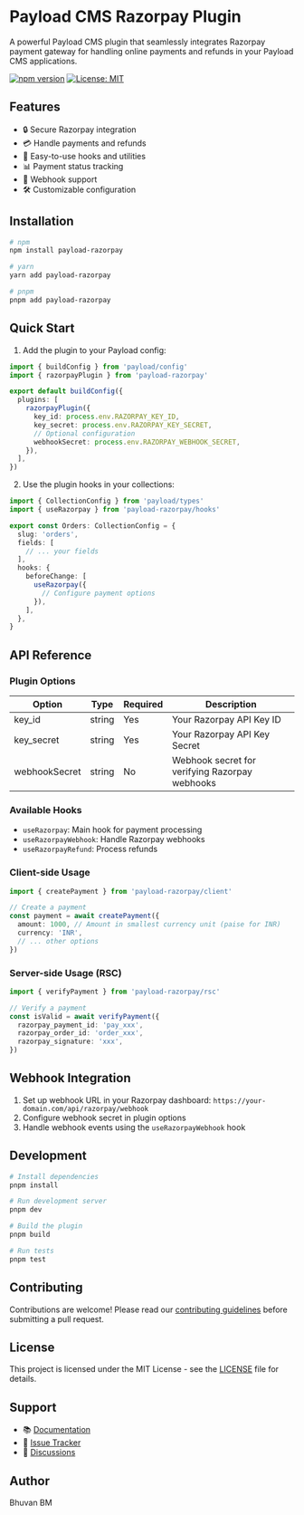 # Payload CMS Razorpay Plugin

A powerful Payload CMS plugin that seamlessly integrates Razorpay payment gateway for handling online payments and refunds in your Payload CMS applications.

[![npm version](https://badge.fury.io/js/payload-razorpay.svg)](https://badge.fury.io/js/payload-razorpay)
[![License: MIT](https://img.shields.io/badge/License-MIT-yellow.svg)](https://opensource.org/licenses/MIT)

## Features

- 🔒 Secure Razorpay integration
- 💳 Handle payments and refunds
- 🎯 Easy-to-use hooks and utilities
- 📊 Payment status tracking
- 🔄 Webhook support
- 🛠️ Customizable configuration

## Installation

```bash
# npm
npm install payload-razorpay

# yarn
yarn add payload-razorpay

# pnpm
pnpm add payload-razorpay
```

## Quick Start

1. Add the plugin to your Payload config:

```typescript
import { buildConfig } from 'payload/config'
import { razorpayPlugin } from 'payload-razorpay'

export default buildConfig({
  plugins: [
    razorpayPlugin({
      key_id: process.env.RAZORPAY_KEY_ID,
      key_secret: process.env.RAZORPAY_KEY_SECRET,
      // Optional configuration
      webhookSecret: process.env.RAZORPAY_WEBHOOK_SECRET,
    }),
  ],
})
```

2. Use the plugin hooks in your collections:

```typescript
import { CollectionConfig } from 'payload/types'
import { useRazorpay } from 'payload-razorpay/hooks'

export const Orders: CollectionConfig = {
  slug: 'orders',
  fields: [
    // ... your fields
  ],
  hooks: {
    beforeChange: [
      useRazorpay({
        // Configure payment options
      }),
    ],
  },
}
```

## API Reference

### Plugin Options

| Option        | Type   | Required | Description                                    |
| ------------- | ------ | -------- | ---------------------------------------------- |
| key_id        | string | Yes      | Your Razorpay API Key ID                       |
| key_secret    | string | Yes      | Your Razorpay API Key Secret                   |
| webhookSecret | string | No       | Webhook secret for verifying Razorpay webhooks |

### Available Hooks

- `useRazorpay`: Main hook for payment processing
- `useRazorpayWebhook`: Handle Razorpay webhooks
- `useRazorpayRefund`: Process refunds

### Client-side Usage

```typescript
import { createPayment } from 'payload-razorpay/client'

// Create a payment
const payment = await createPayment({
  amount: 1000, // Amount in smallest currency unit (paise for INR)
  currency: 'INR',
  // ... other options
})
```

### Server-side Usage (RSC)

```typescript
import { verifyPayment } from 'payload-razorpay/rsc'

// Verify a payment
const isValid = await verifyPayment({
  razorpay_payment_id: 'pay_xxx',
  razorpay_order_id: 'order_xxx',
  razorpay_signature: 'xxx',
})
```

## Webhook Integration

1. Set up webhook URL in your Razorpay dashboard: `https://your-domain.com/api/razorpay/webhook`
2. Configure webhook secret in plugin options
3. Handle webhook events using the `useRazorpayWebhook` hook

## Development

```bash
# Install dependencies
pnpm install

# Run development server
pnpm dev

# Build the plugin
pnpm build

# Run tests
pnpm test
```

## Contributing

Contributions are welcome! Please read our [contributing guidelines](CONTRIBUTING.md) before submitting a pull request.

## License

This project is licensed under the MIT License - see the [LICENSE](LICENSE) file for details.

## Support

- 📚 [Documentation](https://github.com/crazytweeks/payload-razorpay/wiki)
- 🐛 [Issue Tracker](https://github.com/crazytweeks/payload-razorpay/issues)
- 💬 [Discussions](https://github.com/crazytweeks/payload-razorpay/discussions)

## Author

Bhuvan BM
